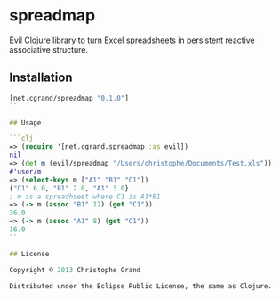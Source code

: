 # spreadmap

Evil Clojure library to turn Excel spreadsheets in
persistent reactive associative structure.

## Installation

```clj
[net.cgrand/spreadmap "0.1.0"]
``

## Usage

```clj
=> (require '[net.cgrand.spreadmap :as evil])
nil
=> (def m (evil/spreadmap "/Users/christophe/Documents/Test.xls"))
#'user/m
=> (select-keys m ["A1" "B1" "C1"])
{"C1" 6.0, "B1" 2.0, "A1" 3.0}
; m is a spreadhseet where C1 is A1*B1
=> (-> m (assoc "B1" 12) (get "C1"))
36.0
=> (-> m (assoc "A1" 8) (get "C1"))
16.0
``

## License

Copyright © 2013 Christophe Grand

Distributed under the Eclipse Public License, the same as Clojure.
